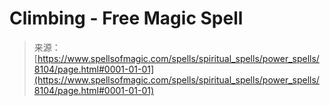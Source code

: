 <!--yml
category: 未分类
date: 2024-06-12 18:43:21
-->

# Climbing - Free Magic Spell

> 来源：[https://www.spellsofmagic.com/spells/spiritual_spells/power_spells/8104/page.html#0001-01-01](https://www.spellsofmagic.com/spells/spiritual_spells/power_spells/8104/page.html#0001-01-01)